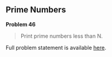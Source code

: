 Prime Numbers
-------------

**Problem 46**

> Print prime numbers less than N.

Full problem statement is available [here][mirror].

[mirror]: https://github.com/rdtsc/codeeval-problem-statements/tree/master/moderate/046-prime-numbers/
          "View Problem Statement Mirror"
